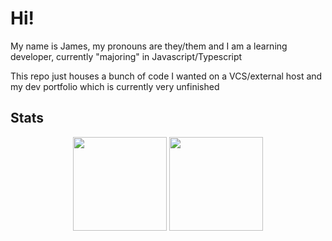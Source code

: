 # Hi!

My name is James, my pronouns are they/them and I am a learning developer, currently "majoring" in Javascript/Typescript

This repo just houses a bunch of code I wanted on a VCS/external host and my dev portfolio which is currently very unfinished


## Stats
<div align="center">
  <img height="150em" src="https://github-readme-stats.vercel.app/api?username=jamesinaxx&count_private=true&show_icons=true&theme=dark" />
  <img height="150em" src="https://github-readme-stats.vercel.app/api/top-langs/?username=jamesinaxx&theme=dark&layout=compact&langs_count=6" />
</div>
